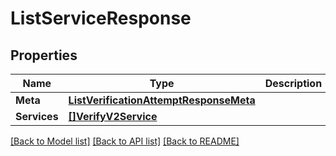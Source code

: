 # ListServiceResponse

## Properties

Name | Type | Description | Notes
------------ | ------------- | ------------- | -------------
**Meta** | [**ListVerificationAttemptResponseMeta**](ListVerificationAttemptResponseMeta.md) |  |[optional] 
**Services** | [**[]VerifyV2Service**](VerifyV2Service.md) |  |[optional] 

[[Back to Model list]](../README.md#documentation-for-models) [[Back to API list]](../README.md#documentation-for-api-endpoints) [[Back to README]](../README.md)


